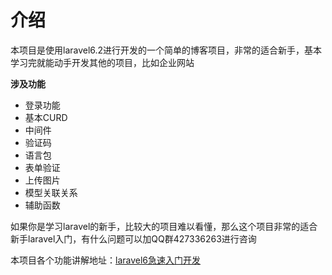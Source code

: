 # 介绍
本项目是使用laravel6.2进行开发的一个简单的博客项目，非常的适合新手，基本学习完就能动手开发其他的项目，比如企业网站

**涉及功能**

- 登录功能
- 基本CURD
- 中间件
- 验证码
- 语言包
- 表单验证
- 上传图片
- 模型关联关系
- 辅助函数

如果你是学习laravel的新手，比较大的项目难以看懂，那么这个项目非常的适合新手laravel入门，有什么问题可以加QQ群427336263进行咨询

本项目各个功能讲解地址：[laravel6急速入门开发](https://www.kancloud.cn/kingsurper/noobolaravel)